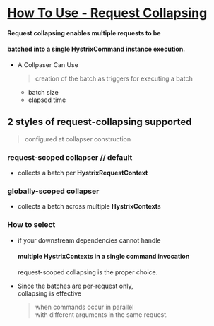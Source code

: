 # [How To Use - Request Collapsing](https://github.com/Netflix/Hystrix/wiki/How-To-Use#request-collapsing)

#### Request collapsing enables multiple requests to be  
#### batched into a single HystrixCommand instance execution.

* A Collpaser Can Use  
  > creation of the batch as triggers for executing a batch  
  * batch size  
  * elapsed time  
  
## 2 styles of request-collapsing supported  
  > configured at collapser construction  

### request-scoped collapser // default  
* collects a batch per **HystrixRequestContext**  

### globally-scoped collapser  
* collects a batch across multiple **HystrixContext**s  

### How to select  
* if your downstream dependencies cannot handle  
  #### multiple HystrixContexts in a single command invocation  
  request-scoped collapsing is the proper choice.  

* Since the batches are per-request only,  
  collapsing is effective  
  > when commands occur in parallel  
  > with different arguments in the same request.  
  